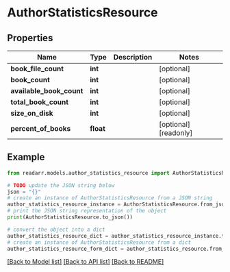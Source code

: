 # AuthorStatisticsResource


## Properties

Name | Type | Description | Notes
------------ | ------------- | ------------- | -------------
**book_file_count** | **int** |  | [optional] 
**book_count** | **int** |  | [optional] 
**available_book_count** | **int** |  | [optional] 
**total_book_count** | **int** |  | [optional] 
**size_on_disk** | **int** |  | [optional] 
**percent_of_books** | **float** |  | [optional] [readonly] 

## Example

```python
from readarr.models.author_statistics_resource import AuthorStatisticsResource

# TODO update the JSON string below
json = "{}"
# create an instance of AuthorStatisticsResource from a JSON string
author_statistics_resource_instance = AuthorStatisticsResource.from_json(json)
# print the JSON string representation of the object
print(AuthorStatisticsResource.to_json())

# convert the object into a dict
author_statistics_resource_dict = author_statistics_resource_instance.to_dict()
# create an instance of AuthorStatisticsResource from a dict
author_statistics_resource_form_dict = author_statistics_resource.from_dict(author_statistics_resource_dict)
```
[[Back to Model list]](../README.md#documentation-for-models) [[Back to API list]](../README.md#documentation-for-api-endpoints) [[Back to README]](../README.md)



